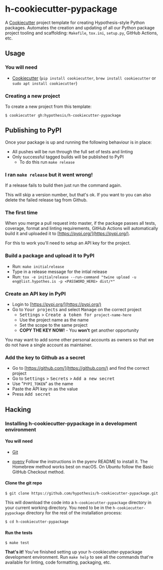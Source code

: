 # h-cookiecutter-pypackage

A [Cookiecutter](https://cookiecutter.readthedocs.io/) project template for
creating Hypothesis-style Python packages. Automates the creation and updating
of all our Python package project tooling and scaffolding: `Makefile`,
`tox.ini`, `setup.py`, GitHub Actions, etc.

Usage
-----

### You will need

* [Cookiecutter](https://cookiecutter.readthedocs.io/)
  (`pip install cookiecutter`, `brew install cookiecutter` or `sudo apt install
  cookiecutter`)

### Creating a new project

To create a new project from this template:

```terminal
$ cookiecutter gh:hypothesis/h-cookiecutter-pypackage
```

Publishing to PyPI
------------------

Once your package is up and running the following behaviour is in place:

 * All pushes will be run through the full set of tests and linting
 * Only successful tagged builds will be published to PyPI
    * To do this run `make release`

### I ran `make release` but it went wrong!

If a release fails to build then just run the command again.

This will skip a version number, but that's ok. If you want to you can
also delete the failed release tag from Github.

### The first time

When you merge a pull request into master, if the package passes all tests, coverage, format and linting
requirements, GitHub Actions will automatically build it and uploaded it to [https://pypi.org/](https://pypi.org/).

For this to work you'll need to setup an API key for the project.

### Build a package and upload it to PyPI

* Run: `make initialrelease`
* Type in a release message for the intial release
* Run: `tox -e initialrelease --run-command "twine upload -u eng@list.hypothes.is -p <PASSWORD_HERE> dist/*"`
  
### Create an API key in PyPI  

* Login to [https://pypi.org/](https://pypi.org/)
* Go to <kbd>Your projects</kbd> and select <kbd>Manage</kbd> on the correct project
  * <kbd>Settings</kbd> > <kbd>Create a token for `project-name-here`</kbd>
  * Use the project name as the name
  * Set the scope to the same project
  * __COPY THE KEY NOW!__ - You __won't__ get another opportunity

You may want to add some other personal accounts as owners so that we do not
have a single account as maintainer.

### Add the key to Github as a secret

* Go to [https://github.com/](https://github.com/) and find the correct project
* Go to <kbd>Settings</kbd> > <kbd>Secrets</kbd> > <kbd>Add a new secret</kbd>
* Use "`PYPI_TOKEN`" as the name
* Paste the API key in as the value
* Press <kbd>Add secret</kbd>

Hacking
-------

### Installing h-cookiecutter-pypackage in a development environment

#### You will need

* [Git](https://git-scm.com/)

* [pyenv](https://github.com/pyenv/pyenv)
  Follow the instructions in the pyenv README to install it.
  The Homebrew method works best on macOS.
  On Ubuntu follow the Basic GitHub Checkout method.

#### Clone the git repo

```terminal
$ git clone https://github.com/hypothesis/h-cookiecutter-pypackage.git
```

This will download the code into a `h-cookiecutter-pypackage` directory in your
current working directory. You need to be in the `h-cookiecutter-pypackage`
directory for the rest of the installation process:

```terminal
$ cd h-cookiecutter-pypackage
```

#### Run the tests

```terminal
$ make test
```

**That's it!** You’ve finished setting up your h-cookiecutter-pypackage
development environment. Run `make help` to see all the commands that're
available for linting, code formatting, packaging, etc.
